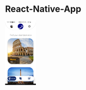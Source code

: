 # React-Native-App

<img src="https://github.com/gtsad/React-Native-App/blob/master/Screenshot_20230126-123136_Expo%20Go.jpg" width="100">
